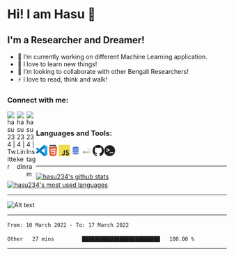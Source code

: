 # Hi! I am Hasu 👋

## I'm a Researcher and Dreamer!

- 🔭 I’m currently working on different Machine Learning application.
- 🌱 I love to learn new things!
- 👯 I’m looking to collaborate with other Bengali Researchers!
- ⚡ I love to read, think and walk!




### Connect with me:

[<img align="left" alt="hasu234 | Twitter" width="22px" src="https://cdn.jsdelivr.net/npm/simple-icons@v3/icons/twitter.svg" />][twitter]
[<img align="left" alt="hasu234 | LinkedIn" width="22px" src="https://cdn.jsdelivr.net/npm/simple-icons@v3/icons/linkedin.svg" />][linkedin]
[<img align="left" alt="hasu234 | Instagram" width="22px" src="https://cdn.jsdelivr.net/npm/simple-icons@v3/icons/instagram.svg" />][instagram]
<br />




### Languages and Tools:

<img align="left" alt="Visual Studio Code" width="26px" src="https://raw.githubusercontent.com/github/explore/80688e429a7d4ef2fca1e82350fe8e3517d3494d/topics/visual-studio-code/visual-studio-code.png" />
<img align="left" alt="HTML5" width="26px" src="https://raw.githubusercontent.com/github/explore/80688e429a7d4ef2fca1e82350fe8e3517d3494d/topics/html/html.png" />
<img align="left" alt="JavaScript" width="26px" src="https://raw.githubusercontent.com/github/explore/80688e429a7d4ef2fca1e82350fe8e3517d3494d/topics/javascript/javascript.png" />
<img align="left" alt="SQL" width="26px" src="https://raw.githubusercontent.com/github/explore/80688e429a7d4ef2fca1e82350fe8e3517d3494d/topics/sql/sql.png" />
<img align="left" alt="MySQL" width="26px" src="https://raw.githubusercontent.com/github/explore/80688e429a7d4ef2fca1e82350fe8e3517d3494d/topics/mysql/mysql.png" />
<img align="left" alt="GitHub" width="26px" src="https://raw.githubusercontent.com/github/explore/78df643247d429f6cc873026c0622819ad797942/topics/github/github.png" />
<img align="left" alt="Terminal" width="26px" src="https://raw.githubusercontent.com/github/explore/80688e429a7d4ef2fca1e82350fe8e3517d3494d/topics/terminal/terminal.png" />

<br />
<br />

---

<a href="https://github.com/hasu234">
  <img align="center" src="https://github-readme-stats.vercel.app/api?username=hasu234&count_private=true&show_icons=true&include_all_commits=true&theme=radical" alt="hasu234's github stats" />
</a>
<br />

<a href="https://github.com/hasu234">
  <img align="center" src="https://github-readme-stats.vercel.app/api/top-langs/?username=hasu234&theme=radical&layout=compact" alt="hasu234's most used languages" />
</a>

<br />

---

![Alt text](https://spotify-recently-played-readme.vercel.app/api?user=h35ef3645wcpygnf3zmez7zbd&width=500&count=3)

---




<!--START_SECTION:waka-->

```text
From: 10 March 2022 - To: 17 March 2022

Other   27 mins         █████████████████████████   100.00 %
```

<!--END_SECTION:waka-->
---

[twitter]: https://twitter.com/last_train_23
[instagram]: https://www.instagram.com/last.train.23
[linkedin]: https://www.linkedin.com/in/hasmot-ali-hasu-29327b152/
